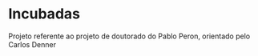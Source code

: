 # Incubadas
 
Projeto referente ao projeto de doutorado do Pablo Peron, orientado pelo Carlos Denner
